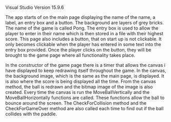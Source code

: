 Visual Studio Version 15.9.6

The app starts of on the main page displaying the name of the name, a label, an entry box and a button. The background
are layers of grey bricks. The name of the game is called Pong. The entry box is used to allow the player to enter in
their name which is then stored in a file with their highest score. This page also includes a button, that on start up 
is not clickable. It only becomes clickable when the player has entered in some text into the entry box provided.
Once the player clicks on the button, they will be brought to the game page where all functionality takes place.

In the constructor of the game page there is a timer that allows the canvas i have displayed to keep redrawing itself
throughout the game. In the canvas, the background image, which is the same as the main page, is displayed.
It is also where the score is being displayed all the time. From the canvas method, the ball is redrawn and the bitmap image
of the image is also created. Every time the canvas is run the MoveBallVertically and the MoveBallHorizontally functions are 
called. These functions allow the ball to bounce around the screen. The CheckForCollision method and the CheckForGameOver 
method are also called each time to find out if the ball collides with the paddle.
